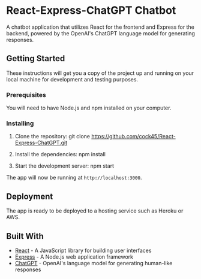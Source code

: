 # React-Express-ChatGPT Chatbot

A chatbot application that utilizes React for the frontend and Express for the backend, powered by the OpenAI's ChatGPT language model for generating responses.

## Getting Started

These instructions will get you a copy of the project up and running on your local machine for development and testing purposes.

### Prerequisites

You will need to have Node.js and npm installed on your computer.

### Installing

1. Clone the repository:
   git clone https://github.com/cock45/React-Express-ChatGPT.git

2. Install the dependencies:
   npm install

3. Start the development server:
   npm start

The app will now be running at `http://localhost:3000`.

## Deployment

The app is ready to be deployed to a hosting service such as Heroku or AWS.

## Built With

- [React](https://reactjs.org/) - A JavaScript library for building user interfaces
- [Express](https://expressjs.com/) - A Node.js web application framework
- [ChatGPT](https://openai.com/api-beta/#gpt) - OpenAI's language model for generating human-like responses
